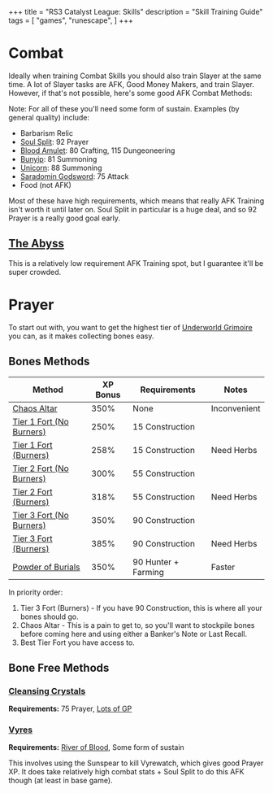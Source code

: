 +++
title = "RS3 Catalyst League: Skills"
description = "Skill Training Guide"
tags = [
	"games",
	"runescape",
]
+++

# Combat

Ideally when training Combat Skills you should also train Slayer at the same time. A lot of Slayer tasks are AFK, Good Money Makers, and train Slayer. However, if that's not possible, here's some good AFK Combat Methods:

Note: For all of these you'll need some form of sustain. Examples (by general quality) include:

- Barbarism Relic
- [Soul Split](https://runescape.wiki/w/Soul_Split): 92 Prayer
- [Blood Amulet](https://runescape.wiki/w/Blood_necklace_shard): 80 Crafting, 115 Dungeoneering
- [Bunyip](https://runescape.wiki/w/Bunyip): 81 Summoning
- [Unicorn](https://runescape.wiki/w/Unicorn_stallion): 88 Summoning
- [Saradomin Godsword](https://runescape.wiki/w/Saradomin_godsword): 75 Attack
- Food (not AFK)

Most of these have high requirements, which means that really AFK Training isn't worth it until later on. Soul Split in particular is a huge deal, and so 92 Prayer is a really good goal early.

## [The Abyss](https://runescape.wiki/w/Abyss/Combat_training)

This is a relatively low requirement AFK Training spot, but I guarantee it'll be super crowded.

# Prayer

To start out with, you want to get the highest tier of [Underworld Grimoire](https://runescape.wiki/w/Underworld_Grimoire) you can, as it makes collecting bones easy.

## Bones Methods

| Method                                                                         | XP Bonus | Requirements        | Notes        |
| ------------------------------------------------------------------------------ | -------- | ------------------- | ------------ |
| [Chaos Altar](<https://runescape.wiki/w/Chaos_altar_(Wilderness)>)             | 350%     | None                | Inconvenient |
| [Tier 1 Fort (No Burners)](<https://runescape.wiki/w/Chapel_(Fort_Forinthry)>) | 250%     | 15 Construction     |              |
| [Tier 1 Fort (Burners)](<https://runescape.wiki/w/Chapel_(Fort_Forinthry)>)    | 258%     | 15 Construction     | Need Herbs   |
| [Tier 2 Fort (No Burners)](<https://runescape.wiki/w/Chapel_(Fort_Forinthry)>) | 300%     | 55 Construction     |              |
| [Tier 2 Fort (Burners)](<https://runescape.wiki/w/Chapel_(Fort_Forinthry)>)    | 318%     | 55 Construction     | Need Herbs   |
| [Tier 3 Fort (No Burners)](<https://runescape.wiki/w/Chapel_(Fort_Forinthry)>) | 350%     | 90 Construction     |              |
| [Tier 3 Fort (Burners)](<https://runescape.wiki/w/Chapel_(Fort_Forinthry)>)    | 385%     | 90 Construction     | Need Herbs   |
| [Powder of Burials](https://runescape.wiki/w/Powder_of_burials)                | 350%     | 90 Hunter + Farming | Faster       |

In priority order:

1. Tier 3 Fort (Burners) - If you have 90 Construction, this is where all your bones should go.
2. Chaos Altar - This is a pain to get to, so you'll want to stockpile bones before coming here and using either a Banker's Note or Last Recall.
3. Best Tier Fort you have access to.

## Bone Free Methods

### [Cleansing Crystals](https://runescape.wiki/w/Ironman_Mode/Strategies/Prayer#Levels_75+:_Cleansing_crystal)

**Requirements:** 75 Prayer, [Lots of GP](/rs3/howtoget#gp)

### [Vyres](https://runescape.wiki/w/Vyrewatch/Strategies)

**Requirements:** [River of Blood](https://runescape.wiki/w/River_of_Blood), Some form of sustain

This involves using the Sunspear to kill Vyrewatch, which gives good Prayer XP. It does take relatively high combat stats + Soul Split to do this AFK though (at least in base game).

